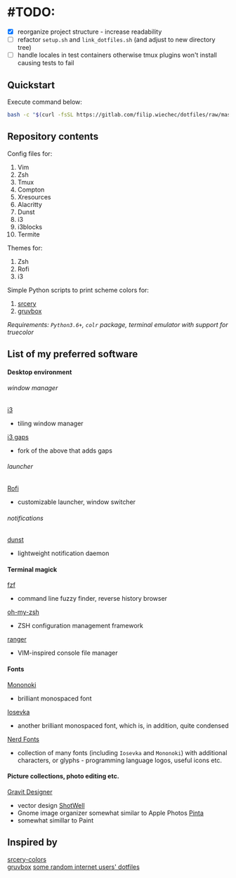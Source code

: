 # #TODO:
- [x] reorganize project structure - increase readability
- [ ] refactor `setup.sh` and `link_dotfiles.sh` (and adjust to new directory tree)
- [ ] handle locales in test containers otherwise tmux plugins won't install causing tests to fail

## Quickstart
Execute command below:
```bash
bash -c "$(curl -fsSL https://gitlab.com/filip.wiechec/dotfiles/raw/master/setup.sh)"
```
## Repository contents
Config files for:

1. Vim
2. Zsh
3. Tmux
4. Compton
5. Xresources
6. Alacritty
7. Dunst
8. i3
9. i3blocks
10. Termite

Themes for:

1. Zsh
2. Rofi
3. i3

Simple Python scripts to print scheme colors for:

1. [srcery](https://github.com/srcery-colors)
2. [gruvbox](https://github.com/morhetz/gruvbox)

<i>Requirements: `Python3.6+`, `colr` package, terminal emulator with support for truecolor</i>

## List of my preferred software
#### Desktop environment
###### window manager
[i3](https://i3wm.org/)
 - tiling window manager

[i3 gaps](https://github.com/Airblader/i3)
 - fork of the above that adds gaps

###### launcher
[Rofi](https://github.com/DaveDavenport/rofi)
 - customizable launcher, window switcher

###### notifications
[dunst](https://github.com/dunst-project/dunst)
 - lightweight notification daemon


#### Terminal magick
[fzf](https://github.com/junegunn/fzf)
 - command line fuzzy finder, reverse history browser

[oh-my-zsh](https://github.com/robbyrussell/oh-my-zsh)
 - ZSH configuration management framework

[ranger](https://github.com/ranger/ranger)
 - VIM-inspired console file manager

#### Fonts
[Mononoki](https://github.com/madmalik/mononoki)
 - brilliant monospaced font

[Iosevka](https://github.com/be5invis/Iosevka)
 - another brilliant monospaced font, which is, in addition, quite condensed

[Nerd Fonts](http://nerdfonts.com/)
 - collection of many fonts (including `Iosevka` and `Mononoki`) with additional
characters, or glyphs - programming language logos, useful icons etc.

#### Picture collections, photo editing etc.
[Gravit Designer](https://www.designer.io/)
 - vector design
[ShotWell]()
 - Gnome image organizer somewhat similar to Apple Photos
[Pinta](https://pinta-project.com/pintaproject/pinta/)
 - somewhat simillar to Paint


## Inspired by
[srcery-colors](https://github.com/srcery-colors)<br>
[gruvbox](https://github.com/morhetz/gruvbox)
[some random internet users' dotfiles](https://duckduckgo.com/?q=dotfiles)
